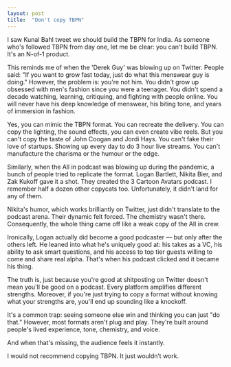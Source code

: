 ```yaml
---
layout: post
title:  "Don't copy TBPN"
---
```


I saw Kunal Bahl tweet we should build the TBPN for India. As someone who's followed TBPN from day one, let me be clear: you can't build TBPN. It's an N-of-1 product.

This reminds me of when the 'Derek Guy' was blowing up on Twitter. People said: "If you want to grow fast today, just do what this menswear guy is doing." However, the problem is: you're not him. You didn't grow up obsessed with men's fashion since you were a teenager. You didn't spend a decade watching, learning, critiquing, and fighting with people online. You will never have his deep knowledge of menswear, his biting tone, and years of immersion in fashion.

Yes, you can mimic the TBPN format. You can recreate the delivery. You can copy the lighting, the sound effects, you can even create vibe reels. But you can't copy the taste of John Coogan and Jordi Hays. You can't fake their love of startups. Showing up every day to do 3 hour live streams. You can't manufacture the charisma or the humour or the edge.

Similarly, when the All in podcast was blowing up during the pandemic, a bunch of people tried to replicate the format. Logan Bartlett, Nikita Bier, and Zak Kukoff gave it a shot. They created the 3 Cartoon Avatars podcast. I remember half a dozen other copycats too. Unfortunately, it didn't land for any of them.

Nikita's humor, which works brilliantly on Twitter, just didn't translate to the podcast arena. Their dynamic felt forced. The chemistry wasn't there. Consequently, the whole thing came off like a weak copy of the All in crew.

Ironically, Logan actually did become a good podcaster — but only after the others left. He leaned into what he's uniquely good at: his takes as a VC, his ability to ask smart questions, and his access to top tier guests willing to come and share real alpha. That's when his podcast clicked and it became his thing.

The truth is, just because you're good at shitposting on Twitter doesn't mean you'll be good on a podcast. Every platform amplifies different strengths. Moreover, if you're just trying to copy a format without knowing what your strengths are, you'll end up sounding like a knockoff.

It's a common trap: seeing someone else win and thinking you can just "do that." However, most formats aren't plug and play. They're built around people's lived experience, tone, chemistry, and voice.

And when that's missing, the audience feels it instantly.

I would not recommend copying TBPN. It just wouldn’t work.
